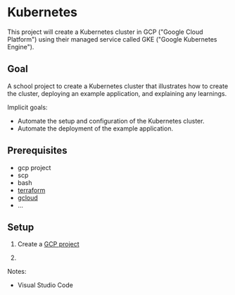 # Kubernetes

This project will create a Kubernetes cluster in GCP ("Google Cloud Platform") using their managed service called GKE ("Google Kubernetes Engine").

## Goal

A school project to create a Kubernetes cluster that illustrates how to create the cluster, deploying an example application, and explaining any learnings.

Implicit goals:

- Automate the setup and configuration of the Kubernetes cluster.
- Automate the deployment of the example application.

## Prerequisites

- gcp project
- scp
- bash
- [terraform](https://learn.hashicorp.com/tutorials/terraform/install-cli)
- [gcloud](https://cloud.google.com/sdk/docs/install)
- ...

## Setup

1. Create a [GCP project](https://console.cloud.google.com/)

2.













Notes:

- Visual Studio Code

